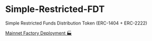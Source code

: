 # Simple-Restricted-FDT
Simple Restricted Funds Distribution Token (ERC-1404 + ERC-2222)

[Mainnet Factory Deployment 🏭](https://etherscan.io/address/0x84afe7390a3a19ac14352fe7b580d7b3ed008eb2#code)
